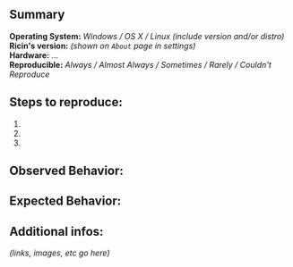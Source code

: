 ## Summary
**Operating System:** _Windows / OS X / Linux (include version and/or distro)_  
**Ricin's version:** _(shown on `About` page in settings)_  
**Hardware:** …  
**Reproducible:** _Always / Almost Always / Sometimes / Rarely / Couldn't Reproduce_  

## Steps to reproduce:
1.  
2.  
3.  

## Observed Behavior:


## Expected Behavior:


## Additional infos:
_(links, images, etc go here)_

